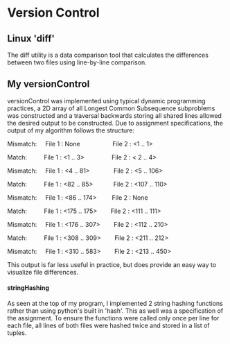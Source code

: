 # Version Control
  
  
## Linux 'diff'  
The diff utility is a data comparison tool that calculates the differences between two files using line-by-line comparison.
  
## My versionControl  
versionControl was implemented using typical dynamic programming practices, a 2D array of all Longest Common Subsequence subproblems was constructed and a traversal backwards storing all shared lines allowed the desired output to be constructed.
Due to assignment specifications, the output of my algorithm follows the structure:
  
  
Mismatch: &nbsp;&nbsp;&nbsp; File 1 : None &nbsp;&nbsp;&nbsp;&nbsp;&nbsp;&nbsp;&nbsp;&nbsp;&nbsp;&nbsp;&nbsp;&nbsp;&nbsp;&nbsp;&nbsp;&nbsp;&nbsp; File 2 : <1 .. 1>
    
Match: &nbsp;&nbsp;&nbsp;&nbsp;&nbsp;&nbsp;&nbsp;&nbsp; File 1 : <1 .. 3> &nbsp;&nbsp;&nbsp;&nbsp;&nbsp;&nbsp;&nbsp;&nbsp;&nbsp;&nbsp;&nbsp;&nbsp;&nbsp;&nbsp; File 2 : < 2 .. 4>
  
Mismatch: &nbsp;&nbsp;&nbsp; File 1 : <4 .. 81> &nbsp;&nbsp;&nbsp;&nbsp;&nbsp;&nbsp;&nbsp;&nbsp;&nbsp;&nbsp;&nbsp;&nbsp; File 2 : <5 .. 106>
  
Match: &nbsp;&nbsp;&nbsp;&nbsp;&nbsp;&nbsp;&nbsp;&nbsp; File 1 : <82 .. 85> &nbsp;&nbsp;&nbsp;&nbsp;&nbsp;&nbsp;&nbsp;&nbsp;&nbsp;&nbsp; File 2 : <107 .. 110>
  
Mismatch: &nbsp;&nbsp;&nbsp; File 1 : <86 .. 174> &nbsp;&nbsp;&nbsp;&nbsp;&nbsp;&nbsp;&nbsp; File 2 : None
  
Match: &nbsp;&nbsp;&nbsp;&nbsp;&nbsp;&nbsp;&nbsp;&nbsp; File 1 : <175 .. 175> &nbsp;&nbsp;&nbsp;&nbsp;&nbsp;&nbsp; File 2 : <111 .. 111>
  
Mismatch: &nbsp;&nbsp;&nbsp; File 1 : <176 .. 307> &nbsp;&nbsp;&nbsp;&nbsp;&nbsp;&nbsp; File 2 : <112 .. 210>
  
Match: &nbsp;&nbsp;&nbsp;&nbsp;&nbsp;&nbsp;&nbsp;&nbsp; File 1 : <308 .. 309> &nbsp;&nbsp;&nbsp;&nbsp;&nbsp;&nbsp; File 2 : <211 .. 212>
  
Mismatch: &nbsp;&nbsp;&nbsp; File 1 : <310 .. 583> &nbsp;&nbsp;&nbsp;&nbsp;&nbsp;&nbsp; File 2 : <213 .. 450>
  
  
This output is far less useful in practice, but does provide an easy way to visualize file differences.
  
  
#### stringHashing
  
As seen at the top of my program, I implemented 2 string hashing functions rather than using python's built in 'hash'. This as well was a specification of the assignment. To ensure the functions were called only once per line for each file, all lines of both files were hashed twice and stored in a list of tuples. 
